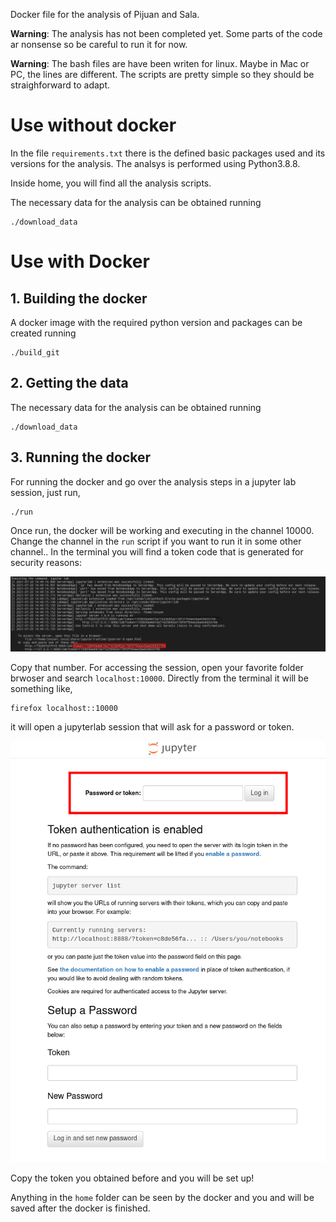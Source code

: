 Docker file for the analysis of Pijuan and Sala.

**Warning**: The analysis has not been completed yet. Some parts of the code ar nonsense so be careful to run it for now.

**Warning**: The bash files are have been writen for linux. Maybe in Mac or PC, the lines are different. The scripts are pretty simple so they should be straighforward to adapt.

# Use without docker

In the file `requirements.txt` there is the defined basic packages used and its versions for the analysis. The analsys is performed using Python3.8.8.

Inside home, you will find all the analysis scripts.

The necessary data for the analysis can be obtained running

```
./download_data
```

# Use with Docker

## 1. Building the docker
A docker image with the required python version and packages can be created running

```
./build_git
```

## 2. Getting the data
The necessary data for the analysis can be obtained running

```
./download_data
```

## 3. Running the docker
For running the docker and go over the analysis steps in a jupyter lab session, just run,

```
./run
```

Once run, the docker will be working and executing in the channel 10000. Change the channel in the `run` script if you want to run it in some other channel.. In the terminal you will find a token code that is generated for security reasons:

![](assets/token.png)

Copy that number. For accessing the session, open your favorite folder brwoser and search `localhost:10000`. Directly from the terminal it will be something like,

```
firefox localhost::10000
```

it will open a jupyterlab session that will ask for a password or token.  

![](assets/jupyterlab.png)

Copy the token you obtained before and you will be set up! 

Anything in the `home` folder can be seen by the docker and you and will be saved after the docker is finished.


